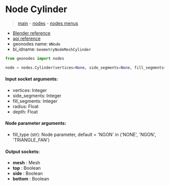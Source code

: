 # Node Cylinder

> [main](../structure.md) - [nodes](nodes.md) - [nodes menus](nodes_menus.md)

- [Blender reference](https://docs.blender.org/manual/en/latest/modeling/geometry_nodes/mesh_primitives/cylinder.html)
- [api reference](https://docs.blender.org/api/current/bpy.types.GeometryNodeMeshCylinder.html)
- geonodes name: `WNode`
- bl_idname: `GeometryNodeMeshCylinder`

```python
from geonodes import nodes

node = nodes.Cylinder(vertices=None, side_segments=None, fill_segments=None, radius=None, depth=None, fill_type='NGON')
```

#### Input socket arguments:

- vertices: Integer
- side_segments: Integer
- fill_segments: Integer
- radius: Float
- depth: Float

#### Node parameter arguments:

- fill_type (str): Node parameter, default = 'NGON' in ('NONE', 'NGON', 'TRIANGLE_FAN')

#### Output sockets:

- **mesh** : Mesh
- **top** : Boolean
- **side** : Boolean
- **bottom** : Boolean

